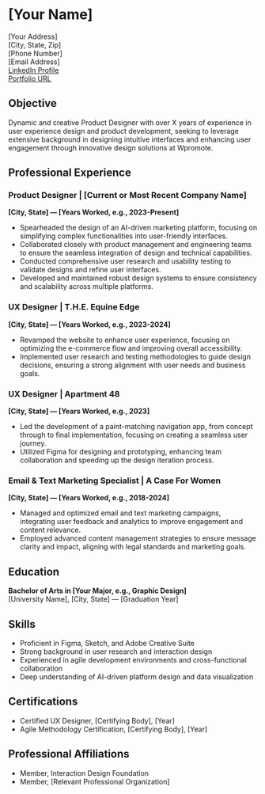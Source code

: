 # [Your Name]
[Your Address]  
[City, State, Zip]  
[Phone Number]  
[Email Address]  
[LinkedIn Profile](Your-LinkedIn-URL)  
[Portfolio URL](Your-Portfolio-URL)

## Objective
Dynamic and creative Product Designer with over X years of experience in user experience design and product 
development, seeking to leverage extensive background in designing intuitive interfaces and enhancing user engagement 
through innovative design solutions at Wpromote.

## Professional Experience

### Product Designer | [Current or Most Recent Company Name]
**[City, State] — [Years Worked, e.g., 2023-Present]**
- Spearheaded the design of an AI-driven marketing platform, focusing on simplifying complex functionalities into 
user-friendly interfaces.
- Collaborated closely with product management and engineering teams to ensure the seamless integration of design and 
technical capabilities.
- Conducted comprehensive user research and usability testing to validate designs and refine user interfaces.
- Developed and maintained robust design systems to ensure consistency and scalability across multiple platforms.

### UX Designer | T.H.E. Equine Edge
**[City, State] — [Years Worked, e.g., 2023-2024]**
- Revamped the website to enhance user experience, focusing on optimizing the e-commerce flow and improving overall 
accessibility.
- Implemented user research and testing methodologies to guide design decisions, ensuring a strong alignment with user 
needs and business goals.

### UX Designer | Apartment 48
**[City, State] — [Years Worked, e.g., 2023]**
- Led the development of a paint-matching navigation app, from concept through to final implementation, focusing on 
creating a seamless user journey.
- Utilized Figma for designing and prototyping, enhancing team collaboration and speeding up the design iteration 
process.

### Email & Text Marketing Specialist | A Case For Women
**[City, State] — [Years Worked, e.g., 2018-2024]**
- Managed and optimized email and text marketing campaigns, integrating user feedback and analytics to improve 
engagement and content relevance.
- Employed advanced content management strategies to ensure message clarity and impact, aligning with legal standards 
and marketing goals.

## Education
**Bachelor of Arts in [Your Major, e.g., Graphic Design]**  
[University Name], [City, State] — [Graduation Year]

## Skills
- Proficient in Figma, Sketch, and Adobe Creative Suite
- Strong background in user research and interaction design
- Experienced in agile development environments and cross-functional collaboration
- Deep understanding of AI-driven platform design and data visualization

## Certifications
- Certified UX Designer, [Certifying Body], [Year]
- Agile Methodology Certification, [Certifying Body], [Year]

## Professional Affiliations
- Member, Interaction Design Foundation
- Member, [Relevant Professional Organization]


